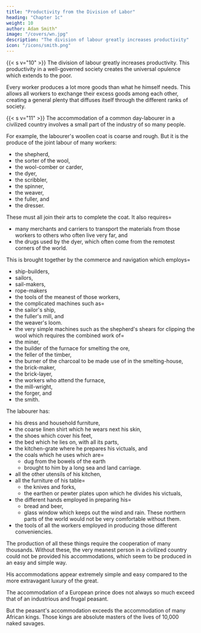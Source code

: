 ```yaml
---
title: "Productivity from the Division of Labor"
heading: "Chapter 1c"
weight: 10
author: Adam Smith"
image: "/covers/wn.jpg"
description: "The division of labour greatly increases productivity"
icon: "/icons/smith.png"
---
```




{{< s v="10" >}} The division of labour greatly increases productivity. This productivity in a well-governed society creates the universal opulence which extends to the poor.

Every worker produces a lot more goods than what he himself needs. This allows all workers to exchange their excess goods among each other, creating a general plenty that diffuses itself through the different ranks of society.


{{< s v="11" >}} The accommodation of a common day-labourer in a civilized country involves a small part of the industry of so many people.

For example, the labourer's woollen coat is coarse and rough. But it is the produce of the joint labour of many workers:
- the shepherd,
- the sorter of the wool,
- the wool-comber or carder,
- the dyer,
- the scribbler,
- the spinner,
- the weaver,
- the fuller, and
- the dresser.

These must all join their arts to complete the coat. It also requires= 
- many merchants and carriers to transport the materials from those workers to others who often live very far, and
- the drugs used by the dyer, which often come from the remotest corners of the world.

This is brought together by the commerce and navigation which employs= 
- ship-builders,
- sailors,
- sail-makers,
- rope-makers
- the tools of the meanest of those workers,
- the complicated machines such as= 
- the sailor's ship,
- the fuller's mill, and
- the weaver's loom.
- the very simple machines such as the shepherd's shears for clipping the wool which requires the combined work of= 
- the miner,
- the builder of the furnace for smelting the ore,
- the feller of the timber,
- the burner of the charcoal to be made use of in the smelting-house,
- the brick-maker,
- the brick-layer,
- the workers who attend the furnace,
- the mill-wright,
- the forger, and
- the smith.

The labourer has: 
- his dress and household furniture,
- the coarse linen shirt which he wears next his skin,
- the shoes which cover his feet,
- the bed which he lies on, with all its parts,
- the kitchen-grate where he prepares his victuals, and
- the coals which he uses which are= 
  - dug from the bowels of the earth
  - brought to him by a long sea and land carriage.
- all the other utensils of his kitchen,
- all the furniture of his table= 
  - the knives and forks,
  - the earthen or pewter plates upon which he divides his victuals,
- the different hands employed in preparing his= 
  - bread and beer,
  - glass window which keeps out the wind and rain. These northern parts of the world would not be very comfortable without them.
- the tools of all the workers employed in producing those different conveniencies.

The production of all these things require the cooperation of many thousands. Without these, the very meanest person in a civilized country could not be provided his accommodations, which seem to be produced in an easy and simple way.

His accommodations appear extremely simple and easy compared to the more extravagant luxury of the great.

The accommodation of a European prince does not always so much exceed that of an industrious and frugal peasant.

But the peasant's accommodation exceeds the accommodation of many African kings.
Those kings are absolute masters of the lives of 10,000 naked savages.
